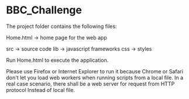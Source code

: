 # BBC_Challenge

The project folder contains the following files:

Home.html -> home page for the web app

src -> source code
lib -> javascript frameworks
css -> styles

Run Home.html to execute the application.

Please use Firefox or Internet Explorer to run it because Chrome or Safari don't let you load web workers when running scripts from a local file.
In a real case scenario, there shall be a web server for request from HTTP protocol Instead of local file. 
